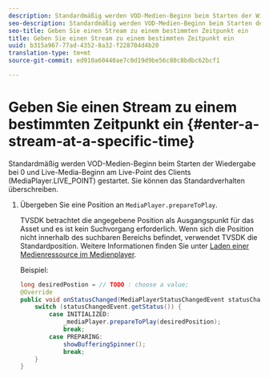 ```yaml
---
description: Standardmäßig werden VOD-Medien-Beginn beim Starten der Wiedergabe bei 0 und Live-Media-Beginn am Live-Point des Clients (MediaPlayer.LIVE_POINT) gestartet. Sie können das Standardverhalten überschreiben.
seo-description: Standardmäßig werden VOD-Medien-Beginn beim Starten der Wiedergabe bei 0 und Live-Media-Beginn am Live-Point des Clients (MediaPlayer.LIVE_POINT) gestartet. Sie können das Standardverhalten überschreiben.
seo-title: Geben Sie einen Stream zu einem bestimmten Zeitpunkt ein
title: Geben Sie einen Stream zu einem bestimmten Zeitpunkt ein
uuid: b315a967-77ad-4352-8a32-f228704d4b20
translation-type: tm+mt
source-git-commit: ed910a60440ae7c0d19d9be56c80c8bdbc62bcf1

---
```



# Geben Sie einen Stream zu einem bestimmten Zeitpunkt ein {#enter-a-stream-at-a-specific-time}

Standardmäßig werden VOD-Medien-Beginn beim Starten der Wiedergabe bei 0 und Live-Media-Beginn am Live-Point des Clients (MediaPlayer.LIVE_POINT) gestartet. Sie können das Standardverhalten überschreiben.

1. Übergeben Sie eine Position an `MediaPlayer.prepareToPlay`.

   TVSDK betrachtet die angegebene Position als Ausgangspunkt für das Asset und es ist kein Suchvorgang erforderlich. Wenn sich die Position nicht innerhalb des suchbaren Bereichs befindet, verwendet TVSDK die Standardposition. Weitere Informationen finden Sie unter [Laden einer Medienressource im Medienplayer](../../../tvsdk-3x-android-prog/android-3x-content-playback-options-android2/mediaplayer-initialize-for-video/android-3x-media-resource-load.md).

   Beispiel:

   ```java
   long desiredPostion = // TODO : choose a value; 
   @Override 
   public void onStatusChanged(MediaPlayerStatusChangedEvent statusChangedEvent) {   
       switch (statusChangedEvent.getStatus()) { 
           case INITIALIZED: 
               _mediaPlayer.prepareToPlay(desiredPosition); 
               break; 
           case PREPARING: 
               showBufferingSpinner(); 
               break; 
       } 
   }
   ```
